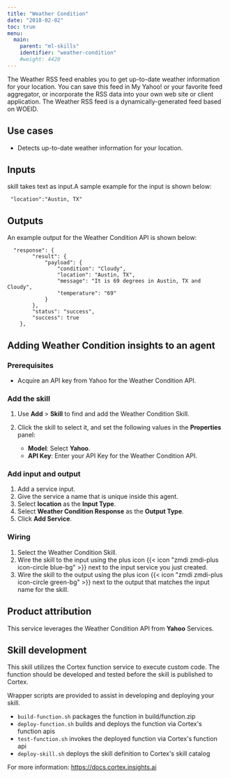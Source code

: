 ```yaml
---
title: "Weather Condition"
date: "2018-02-02"
toc: true
menu:
  main:
    parent: "ml-skills"
    identifier: "weather-condition"
    #weight: 4420
---
```

The Weather RSS feed enables you to get up-to-date weather information for your location. You can save this feed in My Yahoo! or your favorite feed aggregator, or incorporate the RSS data into your own web site or client application. The Weather RSS feed is a dynamically-generated feed based on WOEID.

## Use cases
-  Detects up-to-date weather information for your location.

## Inputs
skill takes text as input.A sample example for the input is shown below:

```
 "location":"Austin, TX"
```

## Outputs

An example output for the Weather Condition API is shown below:

```
  "response": {
        "result": {
            "payload": {
                "condition": "Cloudy",
                "location": "Austin, TX",
                "message": "It is 69 degrees in Austin, TX and Cloudy",
                "temperature": "69"
            }
        },
        "status": "success",
        "success": true
    },
```

## Adding Weather Condition insights to an agent
### Prerequisites
* Acquire an API key from Yahoo for the Weather Condition API.

### Add the skill
1. Use **Add** > **Skill** to find and add the Weather Condition Skill.
1. Click the skill to select it, and set the following values in the **Properties** panel:
 
    * **Model**: Select **Yahoo**.
    * **API Key**: Enter your API Key for the Weather Condition API.

### Add input and output
1. Add a service input.
1. Give the service a name that is unique inside this agent.
1. Select **location** as the **Input Type**.
1. Select **Weather Condition Response** as the **Output Type**.
1. Click **Add Service**.

### Wiring
1. Select the Weather Condition Skill.
2. Wire the skill to the input using the plus icon {{< icon "zmdi zmdi-plus icon-circle blue-bg" >}} next to the input service you just created.
3. Wire the skill to the output using the plus icon {{< icon "zmdi zmdi-plus icon-circle green-bg" >}} next to the output that matches the input name for the skill.

## Product attribution
This service leverages the Weather Condition API from **Yahoo** Services.



## Skill development
This skill utilizes the Cortex function service to execute custom code.
The function should be developed and tested before the skill is published to Cortex.
  
Wrapper scripts are provided to assist in developing and deploying your skill.
* `build-function.sh` packages the function in build/function.zip
* `deploy-function.sh` builds and deploys the function via Cortex's function apis
* `test-function.sh` invokes the deployed function via Cortex's function api
* `deploy-skill.sh` deploys the skill definition to Cortex's skill catalog

For more information: https://docs.cortex.insights.ai
